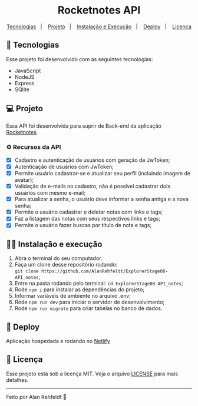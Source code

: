 <h1 align="center">
  Rocketnotes API
</h1>

<p align="center">
  <a href="#-tecnologias">Tecnologias</a>&nbsp;&nbsp;&nbsp;|&nbsp;&nbsp;&nbsp;
  <a href="#-projeto">Projeto</a>&nbsp;&nbsp;&nbsp;|&nbsp;&nbsp;&nbsp;
  <a href="#-instalação-e-execução">Instalação e Execução</a>&nbsp;&nbsp;&nbsp;|&nbsp;&nbsp;&nbsp;
  <a href="#-deploy">Deploy</a>&nbsp;&nbsp;&nbsp;|&nbsp;&nbsp;&nbsp;
  <a href="#memo-licença">Licença</a>
</p>

## 🚀 Tecnologias

Esse projeto foi desenvolvido com as seguintes tecnologias:

- JavaScript
- NodeJS
- Express
- SQlite

## 💻 Projeto

Essa API foi desenvolvida para suprir de Back-end da aplicação [Rocketnotes](https://github.com/AlanRehfeldt/ExplorerStage09-Rocketnotes).

### ⚙️ Recursos da API

- [x] Cadastro e autenticação de usuários com geração de JwToken;
- [x] Autenticação de usuários com JwToken;
- [x] Permite usuário cadastrar-se e atualizar seu perfil (incluindo imagem de avatar);
- [x] Validação de e-mails no cadastro, não é possível cadastrar dois usuários com mesmo e-mail;
- [x] Para atualizar a senha, o usuário deve informar a senha antiga e a nova senha;
- [x] Permite o usuário cadastrar e deletar notas com links e tags;
- [x] Faz a listagem das notas com seus respectivos links e tags;
- [x] Permite o usuário fazer buscas por título de nota e tags;

## 👨‍💻 Instalação e execução

1. Abra o terminal do seu computador. 
3. Faça um clone desse repositório rodando: <br> `git clone https://github.com/AlanRehfeldt/ExplorerStage08-API_notes`;
4. Entre na pasta rodando pelo terminal: `cd ExplorerStage08-API_notes`;
5. Rode `npm i` para instalar as dependências do projeto;
6. Informar variáveis de ambiente no arquivo .env;
7. Rode `npm run dev` para iniciar o servidor de desenvolvimento;
8. Rode `npm run migrate` para criar tabelas no banco de dados.

## 🔗 Deploy
Aplicação hospedada e rodando no [Netlify](https://explorer-rocketnotes.netlify.app)

## :memo: Licença

Esse projeto está sob a licença MIT. Veja o arquivo [LICENSE](LICENSE.md) para mais detalhes.

---

Feito por Alan Rehfeldt :wave: 

